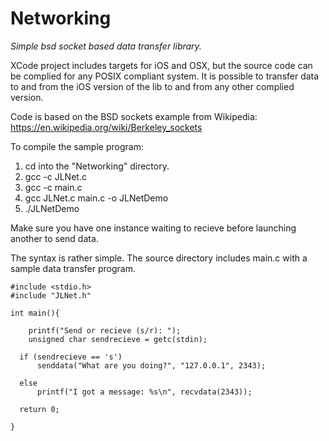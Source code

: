 # Networking
*Simple bsd socket based data transfer library.*

XCode project includes targets for iOS and OSX, but the source code can be complied for any POSIX compliant system.
It is possible to transfer data to and from the iOS version of the lib to and from any other complied version.

Code is based on the BSD sockets example from Wikipedia: https://en.wikipedia.org/wiki/Berkeley_sockets

To compile the sample program:

1. cd into the "Networking" directory.
2. gcc -c JLNet.c
3. gcc -c main.c
4. gcc JLNet.c main.c -o JLNetDemo
5. ./JLNetDemo

Make sure you have one instance waiting to recieve before launching another to send data.

The syntax is rather simple. The source directory includes main.c with a sample data transfer program.

    #include <stdio.h>
    #include "JLNet.h"

    int main(){
    
        printf("Send or recieve (s/r): ");
        unsigned char sendrecieve = getc(stdin);
    
      if (sendrecieve == 's')
          senddata("What are you doing?", "127.0.0.1", 2343);
    
      else
          printf("I got a message: %s\n", recvdata(2343));
    
      return 0;
     
    }

